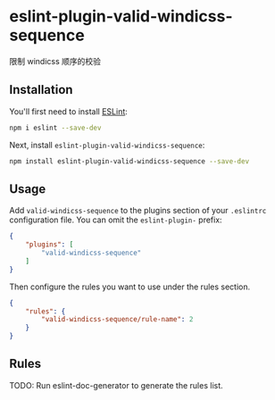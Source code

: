 # eslint-plugin-valid-windicss-sequence

限制 windicss 顺序的校验

## Installation

You'll first need to install [ESLint](https://eslint.org/):

```sh
npm i eslint --save-dev
```

Next, install `eslint-plugin-valid-windicss-sequence`:

```sh
npm install eslint-plugin-valid-windicss-sequence --save-dev
```

## Usage

Add `valid-windicss-sequence` to the plugins section of your `.eslintrc` configuration file. You can omit the `eslint-plugin-` prefix:

```json
{
    "plugins": [
        "valid-windicss-sequence"
    ]
}
```


Then configure the rules you want to use under the rules section.

```json
{
    "rules": {
        "valid-windicss-sequence/rule-name": 2
    }
}
```

## Rules

<!-- begin auto-generated rules list -->
TODO: Run eslint-doc-generator to generate the rules list.
<!-- end auto-generated rules list -->


